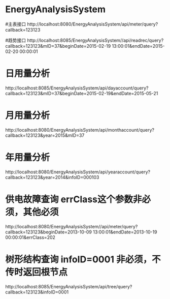 # EnergyAnalysisSystem

#主表接口
http://localhost:8080/EnergyAnalysisSystem/api/meter/query?callback=123123

#趋势接口
http://localhost:8085/EnergyAnalysisSystem//api/readrec/query?callback=123123&mID=37&beginDate=2015-02-19 13:00:01&endDate=2015-02-20 00:00:01

# 日用量分析
http://localhost:8085/EnergyAnalysisSystem/api/dayaccount/query?callback=123123&mID=37&beginDate=2015-02-19&endDate=2015-05-21

# 月用量分析
http://localhost:8080/EnergyAnalysisSystem/api/monthaccount/query?callback=123123&year=2015&mID=37

# 年用量分析
http://localhost:8080/EnergyAnalysisSystem/api/yearaccount/query?callback=123123&year=2014&infoID=000103

# 供电故障查询  errClass这个参数非必须，其他必须
http://localhost:8080/EnergyAnalysisSystem//api/meter/query?callback=123123&beginDate=2013-10-09 13:00:01&endDate=2013-10-19 00:00:01&errClass=202

# 树形结构查询 infoID=0001 非必须，不传时返回根节点
http://localhost:8085/EnergyAnalysisSystem/api/tree/query?callback=123123&infoID=0001

